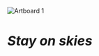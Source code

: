 ![Artboard 1](https://github.com/RecontresMusic/recmus/assets/110759159/a42ed637-e904-4885-a3df-c4ddb0183f79)
<h1 style="font-weight: bold;font-size: 30px;font-style: italic;">Stay on skies</h1>
